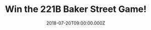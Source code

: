 ---
campaign-uuid: "c-fcc437f2-2aba-48d5-81da-c6a460cbe164"
type: "Preview"
category: "Gift"
date: "2018-07-20T09:00:00.000Z"
end-date: "2018-08-20T23:59:00.000Z"
disable-form: false
is_promoted: false
has_entry_page: true
title: "Win the 221B Baker Street Game!"
competition-description: "<p>Want to get the boarding game #1 best seller on Amazon?\
  \ If the answer is YES! You won’t want to miss this: we’ve managed to get our hands\
  \ on one of the most enjoyable and mysterious boarding games the 221B Baker Street\
  \ Game for one of our lucky NME AAA members!</p>\r\n<p>Looking forward to beat your\
  \ opponent? Click below to know how!</p>"
hero-header: "Win the 221B Baker Street Game!"
terms-confirmation: "N/A"
banner-img: "https://assets.expresslyapp.com/asset-02a0d7b2-2562-4714-9abe-42a2480f0274.jpg"
logo-left-href: "http://aaa.nme.com"
logo-left-image: "https://assets.expresslyapp.com/asset-230f036c-ef76-476d-9b0e-23111ab749ce.jpg"
logo-left-title: "nme aaa"
bg-image-hero: "https://assets.expresslyapp.com/asset-475f8486-c8c2-4314-b6eb-197f6ebc3f32.jpg"
bg-image-first: "https://assets.expresslyapp.com/asset-a8ae6605-f359-4daf-bb08-f380654c75d7.jpg"
section1-content: "<p>Victorian London and somewhere from within the gloom of the\
  \ swirling mist, a mued cry is heard followed soon after by the sound of running\
  \ feet. Now is your turn to move around the streets of London in any direction you\
  \ choose, visiting various locations where you will collect clues, some of which\
  \ will be cryptic, some will be factual and others may be misleading!</p>\r\n<p>This\
  \ game is packed with opportunities to obstruct and outwit opponents providing 60\
  \ to 90 minutes of thought-provoking entertainment for 2 to 6 players..</p>"
entry-title: "Win the 221B Baker Street Game!"
entry-content: "Enter the draw to win the 221B Baker Street Game by completing the\
  \ form below and meet the headline acts of your festival wardrobe! before 23:59\
  \ on 20th of July 2018."
has-winner: false
prize-description: "The 221B Baker Street Game!"
special-conditions: "Multiple entries are allowed up to one every day."
---